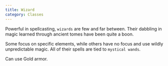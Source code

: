 ```yaml
---
title: Wizard
category: Classes
---
```


Powerful in spellcasting, `wizards` are few and far between. Their dabbling in magic learned through ancient tomes have been quite a boon.

Some focus on specific elements, while others have no focus and use wildly unpredictable magic. All of their spells are tied to `mystical wands`.

Can use Gold armor.
